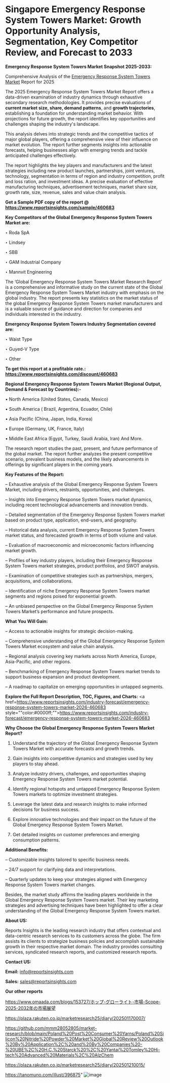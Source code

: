 # Singapore Emergency Response System Towers Market: Growth Opportunity Analysis, Segmentation, Key Competitor Review, and Forecast to 2033

<strong>Emergency Response System Towers Market Snapshot 2025-2033:</strong>

Comprehensive Analysis of the <a href=https://www.reportsinsights.com/sample/460683>Emergency Response System Towers Market</a> Report for 2025

The 2025 Emergency Response System Towers Market Report offers a data-driven examination of industry dynamics through exhaustive secondary research methodologies. It provides precise evaluations of <strong>current market size, share, demand patterns</strong>, and <strong>growth trajectories</strong>, establishing a foundation for understanding market behavior. With projections for future growth, the report identifies key opportunities and challenges shaping the industry's landscape.

This analysis delves into strategic trends and the competitive tactics of major global players, offering a comprehensive view of their influence on market evolution. The report further segments insights into actionable forecasts, helping businesses align with emerging trends and tackle anticipated challenges effectively.

The report highlights the key players and manufacturers and the latest strategies including new product launches, partnerships, joint ventures, technology, segmentation in terms of region and industry competition, profit and loss ration, and investment ideas. A precise evaluation of effective manufacturing techniques, advertisement techniques, market share size, growth rate, size, revenue, sales and value chain analysis.

<strong>Get a Sample PDF copy of the report @ <a href=https://www.reportsinsights.com/sample/460683 style=color:#0000ff;>https://www.reportsinsights.com/sample/460683</a></strong>

<strong>Key Competitors of the Global Emergency Response System Towers Market are:</strong>

‣ Roda SpA

‣ Lindsey

‣ SBB

‣ GAM Industrial Company

‣ Mannvit Engineering

The ‘Global Emergency Response System Towers Market Research Report’ is a comprehensive and informative study on the current state of the Global Emergency Response System Towers Market industry with emphasis on the global industry. The report presents key statistics on the market status of the global Emergency Response System Towers market manufacturers and is a valuable source of guidance and direction for companies and individuals interested in the industry.

<strong>Emergency Response System Towers Industry Segmentation covered are:</strong>

‣ Waist Type

‣ Guyed-V Type

‣ Other

<strong>To get this report at a profitable rate.: <a href=https://www.reportsinsights.com/discount/460683 style=color:#0000ff;>https://www.reportsinsights.com/discount/460683</a></strong>

<strong>Regional Emergency Response System Towers Market (Regional Output, Demand &amp; Forecast by Countries):-</strong>

• North America (United States, Canada, Mexico)

• South America ( Brazil, Argentina, Ecuador, Chile)

• Asia Pacific (China, Japan, India, Korea)

• Europe (Germany, UK, France, Italy)

• Middle East Africa (Egypt, Turkey, Saudi Arabia, Iran) And More.

The research report studies the past, present, and future performance of the global market. The report further analyzes the present competitive scenario, prevalent business models, and the likely advancements in offerings by significant players in the coming years.

<strong>Key Features of the Report:</strong>

– Exhaustive analysis of the Global Emergency Response System Towers Market, including drivers, restraints, opportunities, and challenges.

– Insights into Emergency Response System Towers market dynamics, including recent technological advancements and innovation trends.

– Detailed segmentation of the Emergency Response System Towers market based on product type, application, end-users, and geography.

– Historical data analysis, current Emergency Response System Towers market status, and forecasted growth in terms of both volume and value.

– Evaluation of macroeconomic and microeconomic factors influencing market growth.

– Profiles of key industry players, including their Emergency Response System Towers market strategies, product portfolios, and SWOT analysis.

– Examination of competitive strategies such as partnerships, mergers, acquisitions, and collaborations.

– Identification of niche Emergency Response System Towers market segments and regions poised for exponential growth.

– An unbiased perspective on the Global Emergency Response System Towers Market’s performance and future prospects.

<strong>What You Will Gain:</strong>

– Access to actionable insights for strategic decision-making.

– Comprehensive understanding of the Global Emergency Response System Towers Market ecosystem and value chain analysis.

– Regional analysis covering key markets across North America, Europe, Asia-Pacific, and other regions.

– Benchmarking of Emergency Response System Towers market trends to support business expansion and product development.

– A roadmap to capitalize on emerging opportunities in untapped segments.

<strong>Explore the Full Report Description, TOC, Figures, and Charts:</strong>
<a href=https://www.reportsinsights.com/industry-forecast/emergency-response-system-towers-market-2026-460683 style=""color:#0000ff;"">https://www.reportsinsights.com/industry-forecast/emergency-response-system-towers-market-2026-460683</a>

<strong>Why Choose the Global Emergency Response System Towers Market Report?</strong>

1. Understand the trajectory of the Global Emergency Response System Towers Market with accurate forecasts and growth trends.

2. Gain insights into competitive dynamics and strategies used by key players to stay ahead.

3. Analyze industry drivers, challenges, and opportunities shaping Emergency Response System Towers market potential.

4. Identify regional hotspots and untapped Emergency Response System Towers markets to optimize investment strategies.

5. Leverage the latest data and research insights to make informed decisions for business success.

6. Explore innovative technologies and their impact on the future of the Global Emergency Response System Towers Market.

7. Get detailed insights on customer preferences and emerging consumption patterns.

<strong>Additional Benefits:</strong>

– Customizable insights tailored to specific business needs.

– 24/7 support for clarifying data and interpretations.

– Quarterly updates to keep your strategies aligned with Emergency Response System Towers market changes.

Besides, the market study affirms the leading players worldwide in the Global Emergency Response System Towers market. Their key marketing strategies and advertising techniques have been highlighted to offer a clear understanding of the Global Emergency Response System Towers market.

<strong><strong>About US</strong>:</strong>

Reports Insights is the leading research industry that offers contextual and data-centric research services to its customers across the globe. The firm assists its clients to strategize business policies and accomplish sustainable growth in their respective market domain. The industry provides consulting services, syndicated research reports, and customized research reports.

<strong>Contact US:</strong>

<p class=><b>Email:</b> <a href=mailto:info@reportsinsights.com>info@reportsinsights.com</a></p>
<p class=><b>Sales:</b> <a href=mailto:sales@reportsinsights.com>sales@reportsinsights.com</a></p>

<strong>Our other reports</strong>

<a href=https://www.omaada.com/blogs/153727/ホップ-グローライト-市場-Scope-2025-2032年の市場展望>https://www.omaada.com/blogs/153727/ホップ-グローライト-市場-Scope-2025-2032年の市場展望</a>

<a href=https://plaza.rakuten.co.jp/marketresearch25/diary/202501170007/>https://plaza.rakuten.co.jp/marketresearch25/diary/202501170007/</a>

<a href=https://github.com/mmm28052805/market-research/blob/main/Poland%20Post%20Consumer%20Yarns/Poland%20Silicon%20Nitride%20Powder%20Market%20Global%20Review%20Outlook%20By%20Application%2C%20and%20By%20Companies%20-%20UBE%2C%20H.C.%20Starck%20%2C%20Yantai%20Tomley%20Hi-tech%20Advanced%20Materials%2C%20AlzChem>https://github.com/mmm28052805/market-research/blob/main/Poland%20Post%20Consumer%20Yarns/Poland%20Silicon%20Nitride%20Powder%20Market%20Global%20Review%20Outlook%20By%20Application%2C%20and%20By%20Companies%20-%20UBE%2C%20H.C.%20Starck%20%2C%20Yantai%20Tomley%20Hi-tech%20Advanced%20Materials%2C%20AlzChem</a>

<a href=https://plaza.rakuten.co.jp/marketresearch25/diary/202501210015/>https://plaza.rakuten.co.jp/marketresearch25/diary/202501210015/</a>

<a href=https://tanomuno.com/illust/396875>https://tanomuno.com/illust/396875</a>"
![image](https://github.com/user-attachments/assets/bf21745f-f697-478f-95e6-74ee2f69cd0b)
